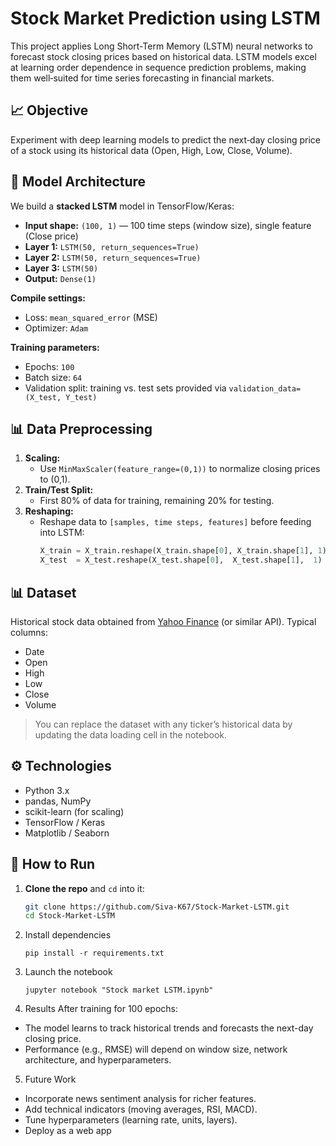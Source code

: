 # Stock Market Prediction using LSTM

This project applies Long Short-Term Memory (LSTM) neural networks to forecast stock closing prices based on historical data. LSTM models excel at learning order dependence in sequence prediction problems, making them well‑suited for time series forecasting in financial markets.

## 📈 Objective

Experiment with deep learning models to predict the next‑day closing price of a stock using its historical data (Open, High, Low, Close, Volume).

## 🧠 Model Architecture

We build a **stacked LSTM** model in TensorFlow/Keras:

- **Input shape:** `(100, 1)` — 100 time steps (window size), single feature (Close price)
- **Layer 1:** `LSTM(50, return_sequences=True)`  
- **Layer 2:** `LSTM(50, return_sequences=True)`  
- **Layer 3:** `LSTM(50)`  
- **Output:** `Dense(1)`  

**Compile settings:**  
- Loss: `mean_squared_error` (MSE)  
- Optimizer: `Adam`

**Training parameters:**  
- Epochs: `100`  
- Batch size: `64`  
- Validation split: training vs. test sets provided via `validation_data=(X_test, Y_test)`

## 📊 Data Preprocessing

1. **Scaling:**  
   - Use `MinMaxScaler(feature_range=(0,1))` to normalize closing prices to (0,1).
2. **Train/Test Split:**  
   - First 80% of data for training, remaining 20% for testing.
3. **Reshaping:**  
   - Reshape data to `[samples, time steps, features]` before feeding into LSTM:
     ```python
     X_train = X_train.reshape(X_train.shape[0], X_train.shape[1], 1)
     X_test  = X_test.reshape(X_test.shape[0],  X_test.shape[1],  1)
     ```

## 📊 Dataset

Historical stock data obtained from [Yahoo Finance](https://finance.yahoo.com/) (or similar API). Typical columns:
- Date
- Open
- High
- Low
- Close
- Volume

> You can replace the dataset with any ticker’s historical data by updating the data loading cell in the notebook.

## ⚙️ Technologies

- Python 3.x  
- pandas, NumPy  
- scikit-learn (for scaling)  
- TensorFlow / Keras  
- Matplotlib / Seaborn  

## 🚀 How to Run

1. **Clone the repo** and `cd` into it:
   ```bash
   git clone https://github.com/Siva-K67/Stock-Market-LSTM.git
   cd Stock-Market-LSTM
2. Install dependencies
   ```bas
   pip install -r requirements.txt

4. Launch the notebook
   ```bas
   jupyter notebook "Stock market LSTM.ipynb"

6. Results
After training for 100 epochs:
- The model learns to track historical trends and forecasts the next-day closing price.
- Performance (e.g., RMSE) will depend on window size, network architecture, and hyperparameters.

5. Future Work
- Incorporate news sentiment analysis for richer features.
- Add technical indicators (moving averages, RSI, MACD).
- Tune hyperparameters (learning rate, units, layers).
- Deploy as a web app
